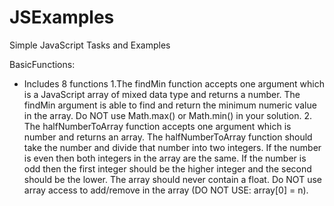 # JSExamples
Simple JavaScript Tasks and Examples

BasicFunctions: 
  - Includes 8 functions 
      1.The findMin function accepts one argument which is a JavaScript array of mixed data type and returns a number.
           The findMin argument is able to find and return the minimum numeric value in the array. Do NOT use Math.max() or Math.min() in your solution.
      2. The halfNumberToArray function accepts one argument which is number and returns an array. The halfNumberToArray function should take the number and divide that number into two integers. If the number is even then both integers in the array are the same. If the number is odd then the first integer should be the higher integer and the second should be the lower. The array should never contain a float. Do NOT use array access to add/remove in the array (DO NOT USE: array[0] = n).

